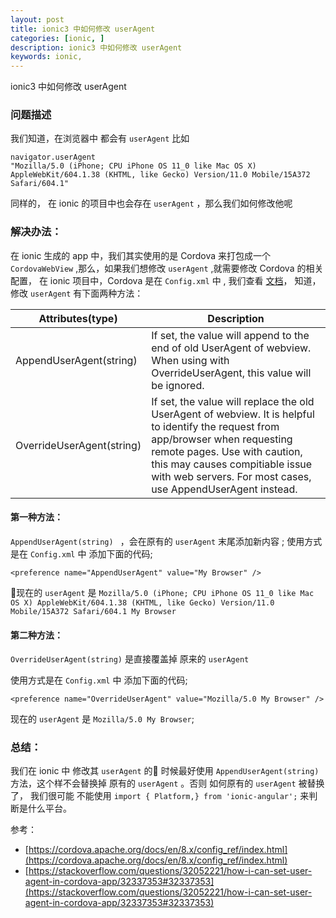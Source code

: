 ```yaml
---
layout: post
title: ionic3 中如何修改 userAgent
categories: [ionic, ]
description: ionic3 中如何修改 userAgent
keywords: ionic, 
---
```


ionic3 中如何修改 userAgent

### 问题描述
我们知道，在浏览器中 都会有 `userAgent` 比如 
```
navigator.userAgent
"Mozilla/5.0 (iPhone; CPU iPhone OS 11_0 like Mac OS X) AppleWebKit/604.1.38 (KHTML, like Gecko) Version/11.0 Mobile/15A372 Safari/604.1"
```
同样的， 在 ionic 的项目中也会存在 `userAgent` ，那么我们如何修改他呢

### 解决办法：

在 ionic 生成的 app 中，我们其实使用的是  Cordova 来打包成一个 `CordovaWebView` ,那么，如果我们想修改  `userAgent` ,就需要修改 Cordova 的相关配置， 在 ionic 项目中，Cordova 是在 `Config.xml` 中 , 我们查看 [文档](https://cordova.apache.org/docs/en/8.x/config_ref/index.html)， 知道， 修改  `userAgent` 有下面两种方法：

Attributes(type)  | Description
---|---
AppendUserAgent(string)    |   If set, the value will append to the end of old UserAgent of webview. When using with OverrideUserAgent, this value will be ignored.
OverrideUserAgent(string)  | If set, the value will replace the old UserAgent of webview. It is helpful to identify the request from app/browser when requesting remote pages. Use with caution, this may causes compitiable issue with web servers. For most cases, use AppendUserAgent instead.

#### 第一种方法：

`AppendUserAgent(string) ` ，会在原有的  `userAgent`  末尾添加新内容 ;
使用方式是在 `Config.xml` 中 添加下面的代码;

```
<preference name="AppendUserAgent" value="My Browser" />
```
现在的 `userAgent` 是 `Mozilla/5.0 (iPhone; CPU iPhone OS 11_0 like Mac OS X) AppleWebKit/604.1.38 (KHTML, like Gecko) Version/11.0 Mobile/15A372 Safari/604.1 My Browser`

#### 第二种方法：

`OverrideUserAgent(string)` 是直接覆盖掉 原来的 `userAgent` 

使用方式是在 `Config.xml` 中 添加下面的代码;

```
<preference name="OverrideUserAgent" value="Mozilla/5.0 My Browser" />
```
现在的 `userAgent` 是 `Mozilla/5.0 My Browser`;

### 总结：

我们在 ionic 中 修改其 `userAgent` 的 时候最好使用  `AppendUserAgent(string) ` 方法，这个样不会替换掉 原有的 `userAgent` 。否则 如何原有的 `userAgent` 被替换了， 我们很可能 不能使用 `import { Platform,} from 'ionic-angular';` 来判断是什么平台。

参考： 
- [https://cordova.apache.org/docs/en/8.x/config_ref/index.html](https://cordova.apache.org/docs/en/8.x/config_ref/index.html)
- [https://stackoverflow.com/questions/32052221/how-i-can-set-user-agent-in-cordova-app/32337353#32337353](https://stackoverflow.com/questions/32052221/how-i-can-set-user-agent-in-cordova-app/32337353#32337353)

